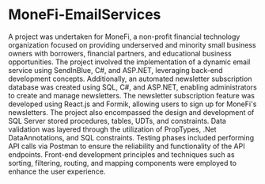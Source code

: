 # MoneFi-EmailServices

A project was undertaken for MoneFi, a non-profit financial technology organization focused on providing underserved and minority small business owners with borrowers, financial partners, and educational business opportunities. The project involved the implementation of a dynamic email service using SendInBlue, C#, and ASP.NET, leveraging back-end development concepts. Additionally, an automated newsletter subscription database was created using SQL, C#, and ASP.NET, enabling administrators to create and manage newsletters. The newsletter subscription feature was developed using React.js and Formik, allowing users to sign up for MoneFi's newsletters. The project also encompassed the design and development of SQL Server stored procedures, tables, UDTs, and constraints. Data validation was layered through the utilization of PropTypes, .Net DataAnnotations, and SQL constraints. Testing phases included performing API calls via Postman to ensure the reliability and functionality of the API endpoints. Front-end development principles and techniques such as sorting, filtering, routing, and mapping components were employed to enhance the user experience.
